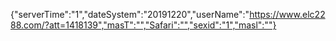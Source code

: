 {"serverTime":"1","dateSystem":"20191220","userName":"https://www.elc2288.com/?att=1418139","masT":"","Safari":"","sexid":"1","masl":""}
